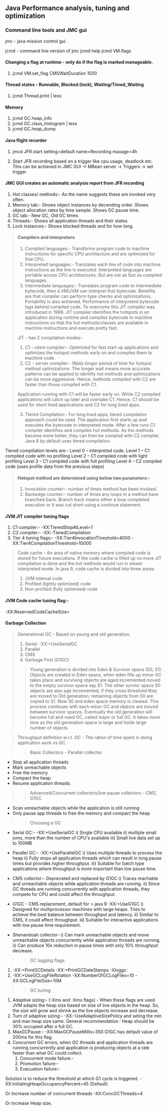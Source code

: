 ## Java Performance analysis, tuning and optimization

### Command line tools and JMC gui 
jmc - java mission control gui

jcmd - command line version of jmc
jcmd <pid> help
jcmd <pid> VM.flags

#### Changing a flag at runtime - only do if the flag is marked manageable.
1. jcmd <pid> VM.set_flag CMSWaitDuration 1500

#### Thread states - Runnable, Blocked (lock), Waiting/Timed_Waiting
1. jcmd <pid> Thread.print | less

#### Memory
1. jcmd <pid> GC.heap_info
2. jcmd <pid> GC.class_histogram | less
3. jcmd <pid> GC.heap_dump 

#### Java flight recorder
1. jmcd <pid> JFR.start setting=default name=Recording maxage=4h

2. Start JFR recording based on a trigger like cpu usage, deadlock etc.
This can be achieved in JMC GUI -> MBean server -> Triggers -> set trigger

#### JMC GUI creates an automatic analysis report from JFR recording
1. Hot classes/ methods:- As the name suggests these are invoked very often.
2. Memory tab:- Shows object instances by decending order. Shows object allocation rates by time sample. Shows GC pause time.
3. GC tab:- New GC, Old GC times.
4. Threads:- Shows all application threads and their states.
5. Lock instances:- Shows blocked threads and for how long.

>#### Compilers and interpreters
>1. Compiled languages:- Transforms program code to machine instructions for specific CPU architecture and are optimized for that CPU.
>2. Interpreted languages:- Translates each line of code into machine instructions as the line is executed. Interpreted languages are portable across CPU architectures. But are not as fast as compiled languages.
>3. Intermediate languages:- Translates program code to intermediate bytecode, then a VM/JVM can interpret that bytecode. Benefits are that compiler can perform type checks and optimizations. Portability is also achieved. Performance of interpreted bytecode lags behind compiled code.
>To overcome this JIT compiler was introduced in 1999. JIT compiler identifies the hotspots in an application during runtime and compiles bytecode to machine instructions so that the hot methods/classes are available in machine instructions and execute pretty fast. 
>
>JIT - has 2 compilation modes:-
>1. C1 - client compiler:- Optimized for fast start up applications and optimizes the hotspot methods early on and compiles them to machine code.
>2. C2 - server compiler:- Waits longer period of time for hotspot method optimizations. The longer wait means more accurate patterns can be applied to identify hot methods and optimizations can be more aggressive. Hence, methods compiled with C2 are faster than those compiled with C1.
>
>Application running with C1 will be faster early on. While C2 compiled applications will catch up later and overtake C1. Hence, C1 should be used for short lived applications and C2 for long lived apps.
>
>3. Tiered Compilation:- For long lived apps, tiered compilation approach could be used. The application first starts up and executes the bytecode in interpreted mode. After a few runs C1 compiler identifies and compiles hot methods. As the methods become more hotter, they can then be compied with C2 compiler. Java 8 by default uses tiered compilation.

Tiered compiliation levels are:-
Level 0 – interpreted code.
Level 1 – C1 compiled code with no profiling
Level 2 – C1 compiled code with light profiling
Level 3 – C1 compiled code with full profiling
Level 4 – C2 compiled code (uses profile data from the previous steps)

>#### Hotspot method are determined using below two parameters:-
>1. Invocation counter:- number of times method has been invoked.
>2. Backedge counter:- number of times any loops in a method have branched back. Branch back means either a loop completed execution or it was cut short using a continue statement.

#### JVM JIT compiler tuning flags
1. C1 compiler:- -XX:TieredStopAtLevel=1
2. C2 compiler:- -XX:-TieredCompilation
3. Tier 4 tuning flags:- -XX:Tier4InvocationThreshold=4000 -XX:Tier4CompilationThreshold=10000

>Code cache - An area of native memory where compiled code is stored for future executions. If the code cache is filled up no more JIT compilation is done and the hot methods would run in slower interpreted mode.
> In java 9, code cache is divided into three areas:
>1. JVM internal code
>2. Profiled (lightly optimized) code
>3. Non-profiled (fully optimized) code

#### JVM Code cache tuning flag:- 
-XX:ReservedCodeCacheSize=<N>

#### Garbage Collection
>Generational GC - Based on young and old generation.
>1. Serial: -XX:+UseSerialGC
>2. Parallel 
>3. CMS
>4. Garbage First (G1GC)
>> Young generation is divided into Eden & Survivor space (S0, S1). Objects are created in Eden space, when eden fills up minor GC takes place and surviving objects are aged incremented moved to the empty survivor space say S1. The other survior space S0 objects are also age incremented; if they cross threshold they are moved to Old generation; remaining objects from S0 are copied to S1. Now S0 and eden space memory is cleared. This process continues with each minor GC and objects are moved between survivor spaces. Eventually the old generation will become full and need GC, called major or full GC. It takes more time as the old generation space is large and holds large number of objects.

> Throughput definition w.r.t. GC - The ration of time spent in doing application work vs GC.

>>Basic Collectors - Parallel collector
* Stop all application threads
* Mark unreachable objects
* Free the memory
* Compact the heap
* Resume application threads.

>>Advanced/Concurrent collectors/low pause collectors - CMS, G1GC
* Scan unreachable objects while the application is still running
* Only pause app threads to free the memory and compact the heap

>>Choosing a GC
* Serial GC:- -XX:+UseSerialGC
i) Single CPU available
ii) multiple small jvms, more than the number of CPU's available
iii) Small live data set up to 100MB

* Parallel GC:- -XX:+UseParallelGC
i) Uses multiple threads to process the heap
ii) Fully stops all application threads which can result in long pause times but provides higher throughput.
iii) Suitable for batch type applications where throughput is more important than low pause time.

* CMS collector:- Deprecated and replaced by G1GC
i) Traces reachable and unreachable objects while application threads are running.
ii) Since GC threads are running concurrently with application threads, they compete for CPU and could affect the throughput.

* G1GC - CMS replacement, default for > java 9 -XX:+UseG1GC
i) Designed for multiprocessor machines with large heaps. Tries to achieve the best balance between throughput and latency.
ii) Similar to CMS, it could affect throughput.
iii) Suitable for interactive applications with low pause time requirement.

* Shenandoah collector-
i) Can mark unreachable objects and move unreachable objects concurrently while application threads are running.
ii) Can produce 10x reduction in pause times with only 10% throughput decrease.

>> GC logging flags:
1. -XX:+PrintGCDetails -XX:+PrintGCDateStamps -Xloggc:<file path>
2. -XX:+UseGCLogFileRotation -XX:NumberOfGCLogFiles=10 -XX:GCLogFileSize=10M

>> GC tuning
1. Adaptive sizing:- (-Xms and -Xmx flags) - When these flags are used JVM adapts the heap size based on size of live objects in the heap. So, the size will grow and shrink as the live objects increase and decrease.
2. Turn of adaptive sizing:- -XX:-UseAdaptiveSizePolicy and seting the min and max heap size same.
General recommendation : Heap should be 30% occupied after a full GC.
3. MaxGCPause:- -XX:MaxGCPauseMillis=350
G1GC has default value of 200ms for this flag.
4. Concurrent GC errors, when GC threads and application threads are running concurrently and application is producing objects at a rate faster than what GC could collect.
	1. Concurrent mode failure:-
	2. Promotion failure:-
	3. Evacuation failure:-

Solution is to reduce the threshold at which G1 cycle is triggered. 
-XX:InitiatingHeapOccupancyPercent=45 (Default)

Or Increase number of concurrent threads
-XX:ConcGCThreads=4

Or Increase Heap size.

